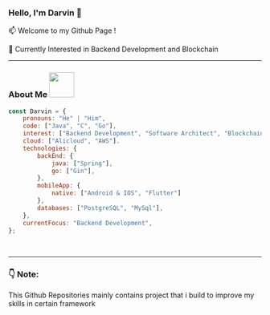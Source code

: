 ### Hello, I'm Darvin 👋

📫 Welcome to my Github Page ! 

💼 Currently Interested in Backend Development and Blockchain

<!-- ---
<h3>Platform</h3>
<p>
<img alt="React" src="https://img.shields.io/badge/-React-45b8d8?style=flat-square&logo=react&logoColor=white" />
<img alt="git" src="https://img.shields.io/badge/-Git-F05032?style=flat-square&logo=git&logoColor=white" />
<img alt="npm" src="https://img.shields.io/badge/-NPM-CB3837?style=flat-square&logo=npm&logoColor=white" />
<img alt="html5" src="https://img.shields.io/badge/-HTML5-E34F26?style=flat-square&logo=html5&logoColor=white" />
<img alt="Nodejs" src="https://img.shields.io/badge/-Nodejs-43853d?style=flat-square&logo=Node.js&logoColor=white" />


</p> -->

---
### About Me   <img src="https://media.giphy.com/media/VgCDAzcKvsR6OM0uWg/giphy.gif" width="50">

```javascript
const Darvin = {
    pronouns: "He" | "Him",
    code: ["Java", "C", "Go"],
    interest: ["Backend Development", "Software Architect", "Blockchain"],
    cloud: ["Alicloud", "AWS"].
    technologies: {
        backEnd: {
            java: ["Spring"],
            go: ["Gin"],
        },
        mobileApp: {
            native: ["Android & IOS", "Flutter"]
        },
        databases: ["PostgreSQL", "MySql"],
    },
    currentFocus: "Backend Development",
};
```
<br>

---
### 👇 Note: 
This Github Repositories mainly contains project that i build to improve my skills in certain framework 

<!--
**dadarvin/dadarvin** is a ✨ _special_ ✨ repository because its `README.md` (this file) appears on your GitHub profile.

Here are some ideas to get you started:

- 🔭 I’m currently working on ...
- 🌱 I’m currently learning ...
- 👯 I’m looking to collaborate on ...
- 🤔 I’m looking for help with ...
- 💬 Ask me about ...
- 📫 How to reach me: ...
- 😄 Pronouns: ...
- ⚡ Fun fact: ...
-->
